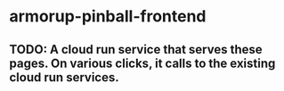 # armorup-pinball-frontend

## TODO: A cloud run service that serves these pages. On various clicks, it calls to the existing cloud run services.